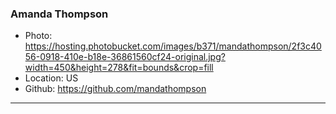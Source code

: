 ### Amanda Thompson 
- Photo: https://hosting.photobucket.com/images/b371/mandathompson/2f3c4056-0918-410e-b18e-36861560cf24-original.jpg?width=450&height=278&fit=bounds&crop=fill
- Location: US
- Github: https://github.com/mandathompson
***

